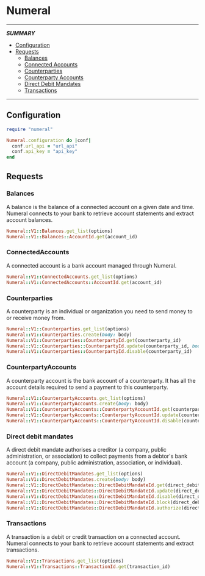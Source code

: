 # Numeral
-------------
_**SUMMARY**_
* [Configuration](https://github.com/MIPISE/numeral/README.md#configuration)
* [Requests](https://github.com/MIPISE/numeral/README.md#requests)
  * [Balances](https://github.com/MIPISE/numeral/README.md#balances)
  * [Connected Accounts](https://github.com/MIPISE/numeral/README.md#connectedaccounts)
  * [Counterparties](https://github.com/MIPISE/numeral/README.md#counterparties)
  * [Counterparty Accounts](https://github.com/MIPISE/numeral/README.md#counterpartyaccounts)
  * [Direct Debit Mandates](https://github.com/MIPISE/numeral/README.md#directdebitmandates)
  * [Transactions](https://github.com/MIPISE/numeral/README.md#transactions)
-------------
## Configuration
```rb
require "numeral"

Numeral.configuration do |conf|
  conf.url_api = "url_api"
  conf.api_key = "api_key"
end
```
## Requests
### Balances
A balance is the balance of a connected account on a given date and time. Numeral connects to your bank to retrieve account statements and extract account balances.
```rb
Numeral::V1::Balances.get_list(options)
Numeral::V1::Balances::AccountId.get(account_id)
```
### ConnectedAccounts
A connected account is a bank account managed through Numeral.
```rb
Numeral::V1::ConnectedAccounts.get_list(options)
Numeral::V1::ConnectedAccounts::AccountId.get(account_id)
```
### Counterparties
A counterparty is an individual or organization you need to send money to or receive money from.
```rb
Numeral::V1::Counterparties.get_list(options)
Numeral::V1::Counterparties.create(body: body)
Numeral::V1::Counterparties::CounterpartyId.get(counterparty_id)
Numeral::V1::Counterparties::CounterpartyId.update(counterparty_id, body: body)
Numeral::V1::Counterparties::CounterpartyId.disable(counterparty_id)
```
### CounterpartyAccounts
A counterparty account is the bank account of a counterparty. It has all the account details required to send a payment to this counterparty.
```rb
Numeral::V1::CounterpartyAccounts.get_list(options)
Numeral::V1::CounterpartyAccounts.create(body: body)
Numeral::V1::CounterpartyAccounts::CounterpartyAccountId.get(counterparty_account_id)
Numeral::V1::CounterpartyAccounts::CounterpartyAccountId.update(counterparty_account_id, body: body)
Numeral::V1::CounterpartyAccounts::CounterpartyAccountId.disable(counterparty_account_id)
```
### Direct debit mandates
A direct debit mandate authorises a creditor (a company, public administration, or association) to collect payments from a debtor's bank account (a company, public administration, association, or individual).
```rb
Numeral::V1::DirectDebitMandates.get_list(options)
Numeral::V1::DirectDebitMandates.create(body: body)
Numeral::V1::DirectDebitMandates::DirectDebitMandateId.get(direct_debit_mandate_id)
Numeral::V1::DirectDebitMandates::DirectDebitMandateId.update(direct_debit_mandate_id, body: body)
Numeral::V1::DirectDebitMandates::DirectDebitMandateId.disable(direct_debit_mandate_id)
Numeral::V1::DirectDebitMandates::DirectDebitMandateId.block(direct_debit_mandate_id)
Numeral::V1::DirectDebitMandates::DirectDebitMandateId.authorize(direct_debit_mandate_id)
```
### Transactions
A transaction is a debit or credit transaction on a connected account. Numeral connects to your bank to retrieve account statements and extract transactions.
```rb
Numeral::V1::Transactions.get_list(options)
Numeral::V1::Transactions::TransactionId.get(transaction_id)
```
